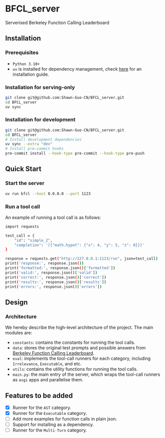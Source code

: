 # BFCL_server
Serverised Berkeley Function Calling Leaderboard

## Installation

### Prerequisites

- `Python 3.10+`
- `uv` is installed for dependency management, check [here](https://docs.astral.sh/uv/getting-started/installation/) for an installation guide.

### Installation for serving-only

```bash
git clone git@github.com:Shawn-Guo-CN/BFCL_server.git
cd BFCL_server
uv sync
```


### Installation for development

```bash
git clone git@github.com:Shawn-Guo-CN/BFCL_server.git
cd BFCL_server
# Install development dependencies
uv sync --extra "dev"
# Install pre-commit hooks
pre-commit install --hook-type pre-commit --hook-type pre-push
```

## Quick Start

### Start the server

```bash
uv run bfcl --host 0.0.0.0 --port 1123
```

### Run a tool call

An example of running a tool call is as follows:

```bash
import requests

test_call = {
    "id": "simple_2",
    "completion": '[{"math.hypot": {"x": 4, "y": 5, "z": 0}}]'
}

response = requests.get("http://127.0.0.1:1123/run", json=test_call)
print('response:', response.json())
print('formatted:', response.json()['formatted'])
print('valid:', response.json()['valid'])
print('correct:', response.json()['correct'])
print('results:', response.json()['results'])
print('errors:', response.json()['errors'])
```


## Design

### Architecture

We hereby describe the high-level architecture of the project. The main modules are:

- `constants`: contains the constants for running the tool calls.
- `data`: stores the original test prompts and possible answers from [Berkeley Function Calling Leaderboard](https://gorilla.cs.berkeley.edu/leaderboard.html).
- `eval`: implements the tool-call runners for each category, including `Irrelevance`, `Executable`, and etc.
- `utils`: contains the utility functions for running the tool calls.
- `main.py`: the main entry of the server, which wraps the tool-call runners as `asgi` apps and parallelise them.

## Features to be added

- [x] Runner for the `AST` category.
- [x] Runner for the `Executable` category.
- [ ] Add more examples for function calls in plain json.
- [ ] Support for installing as a dependency.
- [ ] Runner for the `Multi-Turn` category.
